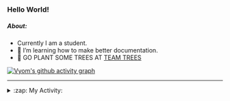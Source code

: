### Hello World!

##### About:
- Currently I am a student.
- 🌱 I’m learning how to make better documentation.
- 🌱 GO PLANT SOME TREES AT [TEAM TREES](https://teamtrees.org/)

[![Vyom's github activity graph](https://activity-graph.herokuapp.com/graph?username=Vyvy-vi)](https://github.com/ashutosh00710/github-readme-activity-graph)

---
<details>
  <summary>:zap: My Activity:</summary>
  
<!--START_SECTION:waka-->
![Code Time](http://img.shields.io/badge/Code%20Time-978%20hrs%202%20mins-blue)

**I'm a Night 🦉** 

```text
🌞 Morning    98 commits     ███░░░░░░░░░░░░░░░░░░░░░░   13.8% 
🌆 Daytime    175 commits    ██████░░░░░░░░░░░░░░░░░░░   24.65% 
🌃 Evening    229 commits    ████████░░░░░░░░░░░░░░░░░   32.25% 
🌙 Night      208 commits    ███████░░░░░░░░░░░░░░░░░░   29.3%

```
📅 **I'm Most Productive on Sunday** 

```text
Monday       100 commits    ███░░░░░░░░░░░░░░░░░░░░░░   14.08% 
Tuesday      115 commits    ████░░░░░░░░░░░░░░░░░░░░░   16.2% 
Wednesday    89 commits     ███░░░░░░░░░░░░░░░░░░░░░░   12.54% 
Thursday     104 commits    ███░░░░░░░░░░░░░░░░░░░░░░   14.65% 
Friday       107 commits    ███░░░░░░░░░░░░░░░░░░░░░░   15.07% 
Saturday     78 commits     ██░░░░░░░░░░░░░░░░░░░░░░░   10.99% 
Sunday       117 commits    ████░░░░░░░░░░░░░░░░░░░░░   16.48%

```


📊 **This Week I Spent My Time On** 

```text
🔥 Editors: 
VS Code                  10 hrs 10 mins      █████████████████████████   100.0%

🐱‍💻 Projects: 
credifi                  3 hrs 58 mins       █████████░░░░░░░░░░░░░░░░   39.15% 
thirdweb-auth-next       2 hrs 35 mins       ██████░░░░░░░░░░░░░░░░░░░   25.5% 
CSF                      1 hr 49 mins        ████░░░░░░░░░░░░░░░░░░░░░   17.86% 
itosp-hackathon          59 mins             ██░░░░░░░░░░░░░░░░░░░░░░░   9.7% 
sign-in-button           41 mins             █░░░░░░░░░░░░░░░░░░░░░░░░   6.75%

```


 Last Updated on 24/11/2022 15:04:08 UTC
<!--END_SECTION:waka-->
</details>
